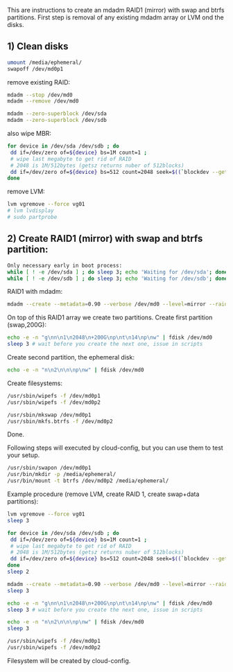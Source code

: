 

This are instructions to create an mdadm RAID1 (mirror) with swap and btrfs partitions. First step is removal of any existing mdadm array or LVM ond the disks.


## 1) Clean disks

```bash
umount /media/ephemeral/
swapoff /dev/md0p1
```

remove existing RAID:
```bash
mdadm --stop /dev/md0
mdadm --remove /dev/md0

mdadm --zero-superblock /dev/sda
mdadm --zero-superblock /dev/sdb
```

also wipe MBR:
```bash
for device in /dev/sda /dev/sdb ; do 
 dd if=/dev/zero of=${device} bs=1M count=1 ;
 # wipe last megabyte to get rid of RAID
 # 2048 is 1M/512bytes (getsz returns nuber of 512blocks)
 dd if=/dev/zero of=${device} bs=512 count=2048 seek=$((`blockdev --getsz ${device}` - 2048)) ;
done
```

remove LVM:
```bash
lvm vgremove --force vg01
# lvm lvdisplay
# sudo partprobe
```


## 2) Create RAID1 (mirror) with swap and btrfs partition:

```bash
Only necessary early in boot process:
while [ ! -e /dev/sda ] ; do sleep 3; echo 'Waiting for /dev/sda'; done
while [ ! -e /dev/sdb ] ; do sleep 3; echo 'Waiting for /dev/sdb'; done
```

RAID1 with mdadm:
```bash
mdadm --create --metadata=0.90 --verbose /dev/md0 --level=mirror --raid-devices=2 /dev/sda /dev/sdb
```

On top of this RAID1 array we create two partitions. Create first partition (swap,200G):
```bash
echo -e -n "g\nn\n1\n2048\n+200G\np\nt\n14\np\nw" | fdisk /dev/md0
sleep 3 # wait before you create the next one, issue in scripts
```

Create second partition, the ephemeral disk:
```bash
echo -e -n "n\n2\n\n\np\nw" | fdisk /dev/md0
```

Create filesystems:
```bash
/usr/sbin/wipefs -f /dev/md0p1
/usr/sbin/wipefs -f /dev/md0p2

/usr/sbin/mkswap /dev/md0p1
/usr/sbin/mkfs.btrfs -f /dev/md0p2
```

Done.

Following steps will executed by cloud-config, but you can use them to test your setup.
```bash
/usr/sbin/swapon /dev/md0p1
/usr/bin/mkdir -p /media/ephemeral/
/usr/bin/mount -t btrfs /dev/md0p2 /media/ephemeral/
```

Example procedure (remove LVM, create RAID 1, create swap+data partitions):
```bash
lvm vgremove --force vg01
sleep 3

for device in /dev/sda /dev/sdb ; do 
 dd if=/dev/zero of=${device} bs=1M count=1 ;
 # wipe last megabyte to get rid of RAID
 # 2048 is 1M/512bytes (getsz returns nuber of 512blocks)
 dd if=/dev/zero of=${device} bs=512 count=2048 seek=$((`blockdev --getsz ${device}` - 2048)) ;
done
sleep 2

mdadm --create --metadata=0.90 --verbose /dev/md0 --level=mirror --raid-devices=2 /dev/sda /dev/sdb
sleep 3

echo -e -n "g\nn\n1\n2048\n+200G\np\nt\n14\np\nw" | fdisk /dev/md0
sleep 3 # wait before you create the next one, issue in scripts

echo -e -n "n\n2\n\n\np\nw" | fdisk /dev/md0
sleep 3

/usr/sbin/wipefs -f /dev/md0p1
/usr/sbin/wipefs -f /dev/md0p2
```
Filesystem will be created by cloud-config.
